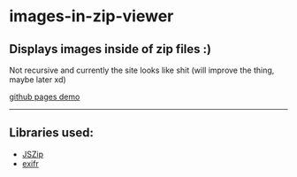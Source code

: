 # images-in-zip-viewer
## Displays images inside of zip files :)

Not recursive and currently the site looks like shit (will improve the thing, maybe later xd)

[github pages demo](https://2e48.github.io/images-in-zip-viewer)

-----

## Libraries used:
 
 - [JSZip](https://stuk.github.io/jszip/)
 - [exifr](https://github.com/MikeKovarik/exifr)